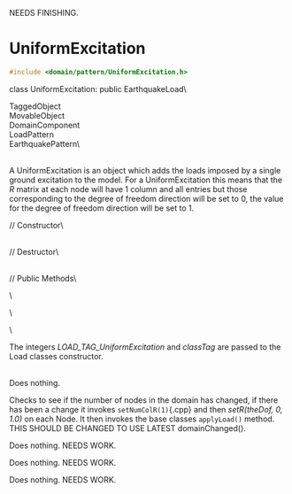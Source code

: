 NEEDS FINISHING.

# UniformExcitation 

```cpp
#include <domain/pattern/UniformExcitation.h>
```

class UniformExcitation: public EarthquakeLoad\

TaggedObject\
MovableObject\
DomainComponent\
LoadPattern\
EarthquakePattern\

\
A UniformExcitation is an object which adds the loads imposed by a
single ground excitation to the model. For a UniformExcitation this
means that the *R* matrix at each node will have $1$ column and all
entries but those corresponding to the degree of freedom direction will
be set to $0$, the value for the degree of freedom direction will be set
to $1$.

// Constructor\

\
// Destructor\

\
// Public Methods\

\

\

\

The integers *LOAD_TAG_UniformExcitation* and *classTag* are passed to
the Load classes constructor.

\
Does nothing.

Checks to see if the number of nodes in the domain has changed, if there
has been a change it invokes `setNumColR(1)`{.cpp} and then *setR(theDof, 0,
1.0)* on each Node. It then invokes the base classes `applyLoad()`
method. THIS SHOULD BE CHANGED TO USE LATEST domainChanged().

Does nothing. NEEDS WORK.

Does nothing. NEEDS WORK.

Does nothing. NEEDS WORK.
